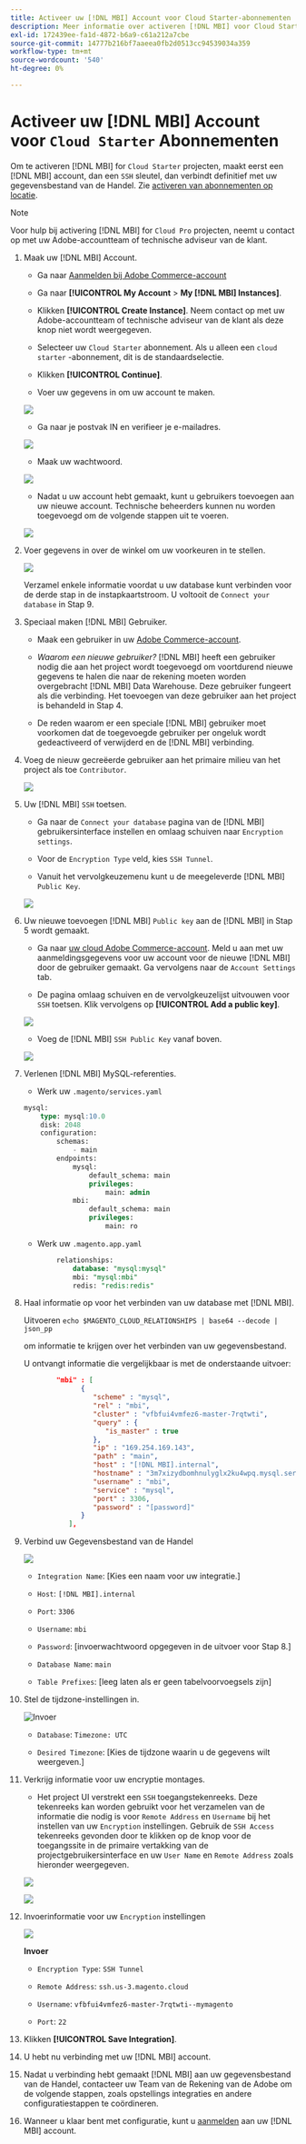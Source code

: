 ```yaml
---
title: Activeer uw [!DNL MBI] Account voor Cloud Starter-abonnementen
description: Meer informatie over activeren [!DNL MBI] voor Cloud Starter-projecten.
exl-id: 172439ee-fa1d-4872-b6a9-c61a212a7cbe
source-git-commit: 14777b216bf7aaeea0fb2d0513cc94539034a359
workflow-type: tm+mt
source-wordcount: '540'
ht-degree: 0%

---
```


# Activeer uw [!DNL MBI] Account voor `Cloud Starter` Abonnementen

Om te activeren [!DNL MBI] for `Cloud Starter` projecten, maakt eerst een [!DNL MBI] account, dan een `SSH` sleutel, dan verbindt definitief met uw gegevensbestand van de Handel. Zie [activeren van abonnementen op locatie](../getting-started/onpremise-activation.md).

>[!NOTE]
>
>Voor hulp bij activering [!DNL MBI] for `Cloud Pro` projecten, neemt u contact op met uw Adobe-accountteam of technische adviseur van de klant.

1. Maak uw [!DNL MBI] Account.

   - Ga naar [Aanmelden bij Adobe Commerce-account](https://account.magento.com/customer/account/login)

   - Ga naar **[!UICONTROL My Account** > **My [!DNL MBI] Instances]**.

   - Klikken **[!UICONTROL Create Instance]**. Neem contact op met uw Adobe-accountteam of technische adviseur van de klant als deze knop niet wordt weergegeven.

   - Selecteer uw `Cloud Starter` abonnement. Als u alleen een `cloud starter` -abonnement, dit is de standaardselectie.

   - Klikken **[!UICONTROL Continue]**.

   - Voer uw gegevens in om uw account te maken.

   ![](../assets/create-account-2.png)

   - Ga naar je postvak IN en verifieer je e-mailadres.

   ![](../assets/create-account-3.png)

   - Maak uw wachtwoord.

   ![](../assets/create-account-4.png)

   - Nadat u uw account hebt gemaakt, kunt u gebruikers toevoegen aan uw nieuwe account. Technische beheerders kunnen nu worden toegevoegd om de volgende stappen uit te voeren.

   ![](../assets/create-account-5.png)

1. Voer gegevens in over de winkel om uw voorkeuren in te stellen.

   ![](../assets/create-account-6.png)

   Verzamel enkele informatie voordat u uw database kunt verbinden voor de derde stap in de instapkaartstroom. U voltooit de `Connect your database` in Stap 9.

1. Speciaal maken [!DNL MBI] Gebruiker.

   - Maak een gebruiker in uw [Adobe Commerce-account](https://account.magento.com/customer/account/login).

   - _Waarom een nieuwe gebruiker?_ [!DNL MBI] heeft een gebruiker nodig die aan het project wordt toegevoegd om voortdurend nieuwe gegevens te halen die naar de rekening moeten worden overgebracht [!DNL MBI] Data Warehouse. Deze gebruiker fungeert als die verbinding. Het toevoegen van deze gebruiker aan het project is behandeld in Stap 4.

   - De reden waarom er een speciale [!DNL MBI] gebruiker moet voorkomen dat de toegevoegde gebruiker per ongeluk wordt gedeactiveerd of verwijderd en de [!DNL MBI] verbinding.

1. Voeg de nieuw gecreëerde gebruiker aan het primaire milieu van het project als toe `Contributor`.

   ![](../assets/create-account-7.png)

1. Uw [!DNL MBI] `SSH` toetsen.

   - Ga naar de `Connect your database` pagina van de [!DNL MBI] gebruikersinterface instellen en omlaag schuiven naar `Encryption settings`.

   - Voor de `Encryption Type` veld, kies `SSH Tunnel`.

   - Vanuit het vervolgkeuzemenu kunt u de meegeleverde [!DNL MBI] `Public Key`.

   ![](../assets/create-account-8.png)

1. Uw nieuwe toevoegen [!DNL MBI] `Public key` aan de [!DNL MBI] in Stap 5 wordt gemaakt.

   - Ga naar [uw cloud Adobe Commerce-account](https://account.magento.com/cloud/customer/login/). Meld u aan met uw aanmeldingsgegevens voor uw account voor de nieuwe [!DNL MBI] door de gebruiker gemaakt. Ga vervolgens naar de `Account Settings` tab.

   - De pagina omlaag schuiven en de vervolgkeuzelijst uitvouwen voor `SSH` toetsen. Klik vervolgens op **[!UICONTROL Add a public key]**.

   ![](../assets/create-account-9.png)

   - Voeg de [!DNL MBI] `SSH Public Key` vanaf boven.

   ![](../assets/create-account-10.png)

1. Verlenen [!DNL MBI] MySQL-referenties.

   - Werk uw `.magento/services.yaml`

   ```sql
   mysql:
       type: mysql:10.0
       disk: 2048
       configuration:
           schemas:
               - main
           endpoints:
               mysql:
                   default_schema: main
                   privileges:
                       main: admin
               mbi:
                   default_schema: main
                   privileges:
                       main: ro
   ```

   - Werk uw `.magento.app.yaml`

   ```sql
           relationships:
               database: "mysql:mysql"
               mbi: "mysql:mbi"
               redis: "redis:redis"
   ```

1. Haal informatie op voor het verbinden van uw database met [!DNL MBI].

   Uitvoeren
   `echo $MAGENTO_CLOUD_RELATIONSHIPS | base64 --decode | json_pp`

   om informatie te krijgen over het verbinden van uw gegevensbestand.

   U ontvangt informatie die vergelijkbaar is met de onderstaande uitvoer:

   ```json
           "mbi" : [
                 {
                    "scheme" : "mysql",
                    "rel" : "mbi",
                    "cluster" : "vfbfui4vmfez6-master-7rqtwti",
                    "query" : {
                       "is_master" : true
                    },
                    "ip" : "169.254.169.143",
                    "path" : "main",
                    "host" : "[!DNL MBI].internal",
                    "hostname" : "3m7xizydbomhnulyglx2ku4wpq.mysql.service._.magentosite.cloud",
                    "username" : "mbi",
                    "service" : "mysql",
                    "port" : 3306,
                    "password" : "[password]"
                 }
              ],
   ```

1. Verbind uw Gegevensbestand van de Handel

   ![](../assets/create-account-11.png)

   - `Integration Name`: [Kies een naam voor uw integratie.]

   - `Host`: `[!DNL MBI].internal`

   - `Port`: `3306`

   - `Username`: `mbi`

   - `Password`: [invoerwachtwoord opgegeven in de uitvoer voor Stap 8.]

   - `Database Name`: `main`

   - `Table Prefixes`: [leeg laten als er geen tabelvoorvoegsels zijn]

1. Stel de tijdzone-instellingen in.

   ![Invoer](../assets/create-account-12.png)

   - `Database`: `Timezone: UTC`

   - `Desired Timezone`: [Kies de tijdzone waarin u de gegevens wilt weergeven.]

1. Verkrijg informatie voor uw encryptie montages.

   - Het project UI verstrekt een `SSH` toegangstekenreeks. Deze tekenreeks kan worden gebruikt voor het verzamelen van de informatie die nodig is voor `Remote Address` en `Username` bij het instellen van uw `Encryption` instellingen. Gebruik de `SSH Access` tekenreeks gevonden door te klikken op de knop voor de toegangssite in de primaire vertakking van de projectgebruikersinterface en uw `User Name` en `Remote Address` zoals hieronder weergegeven.

   ![](../assets/create-account-13.png)

   ![](../assets/create-account-14.png)

1. Invoerinformatie voor uw `Encryption` instellingen

   ![](../assets/create-account-15.png)

   **Invoer**

   - `Encryption Type`: `SSH Tunnel`

   - `Remote Address`: `ssh.us-3.magento.cloud`

   - `Username`: `vfbfui4vmfez6-master-7rqtwti--mymagento`

   - `Port`: `22`

1. Klikken **[!UICONTROL Save Integration]**.

1. U hebt nu verbinding met uw [!DNL MBI] account.

1. Nadat u verbinding hebt gemaakt [!DNL MBI] aan uw gegevensbestand van de Handel, contacteer uw Team van de Rekening van de Adobe om de volgende stappen, zoals opstellings integraties en andere configuratiestappen te coördineren.

1. Wanneer u klaar bent met configuratie, kunt u [aanmelden](../getting-started/sign-in.md) aan uw [!DNL MBI] account.
